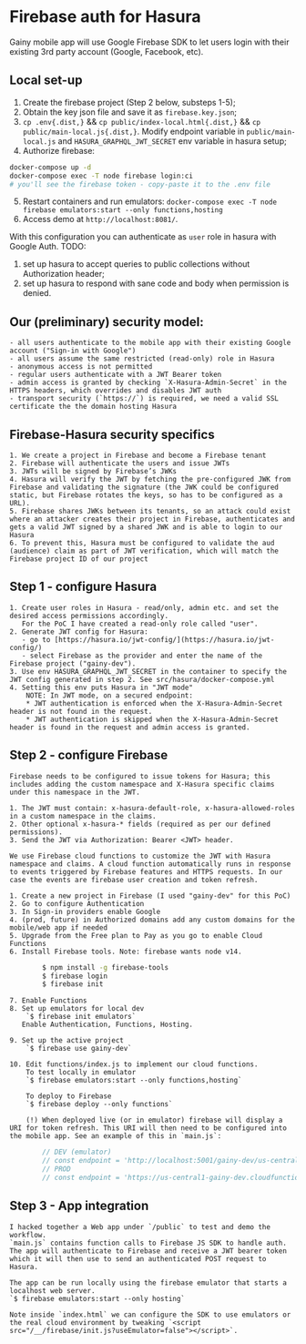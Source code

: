 # Firebase auth for Hasura

Gainy mobile app will use Google Firebase SDK to let users login with their existing 3rd party account (Google, Facebook, etc).

## Local set-up
1. Create the firebase project (Step 2 below, substeps 1-5);
2. Obtain the key json file and save it as `firebase.key.json`;
3. `cp .env{.dist,}` && `cp public/index-local.html{.dist,}` && `cp public/main-local.js{.dist,}`. Modify endpoint variable in `public/main-local.js` and `HASURA_GRAPHQL_JWT_SECRET` env variable in hasura setup;
4. Authorize firebase:
```bash
docker-compose up -d
docker-compose exec -T node firebase login:ci
# you'll see the firebase token - copy-paste it to the .env file
```
5. Restart containers and run emulators: `docker-compose exec -T node firebase emulators:start --only functions,hosting` 
6. Access demo at `http://localhost:8081/`.

With this configuration you can authenticate as `user` role in hasura with Google Auth.
TODO:
1. set up hasura to accept queries to public collections without Authorization header;
2. set up hasura to respond with sane code and body when permission is denied.

## Our (preliminary) security model:
    - all users authenticate to the mobile app with their existing Google account ("Sign-in with Google")
    - all users assume the same restricted (read-only) role in Hasura
    - anonymous access is not permitted
    - regular users authenticate with a JWT Bearer token
    - admin access is granted by checking `X-Hasura-Admin-Secret` in the HTTPS headers, which overrides and disables JWT auth
    - transport security (`https://`) is required, we need a valid SSL certificate the the domain hosting Hasura


## Firebase-Hasura security specifics

    1. We create a project in Firebase and become a Firebase tenant
    2. Firebase will authenticate the users and issue JWTs
    3. JWTs will be signed by Firebase’s JWKs
    4. Hasura will verify the JWT by fetching the pre-configured JWK from Firebase and validating the signature (the JWK could be configured static, but Firebase rotates the keys, so has to be configured as a URL).
    5. Firebase shares JWKs between its tenants, so an attack could exist where an attacker creates their project in Firebase, authenticates and gets a valid JWT signed by a shared JWK and is able to login to our Hasura
    6. To prevent this, Hasura must be configured to validate the aud (audience) claim as part of JWT verification, which will match the Firebase project ID of our project


## Step 1 - configure Hasura

    1. Create user roles in Hasura - read/only, admin etc. and set the desired access permissions accordingly.
       For the PoC I have created a read-only role called "user".
    2. Generate JWT config for Hasura:
       - go to [https://hasura.io/jwt-config/](https://hasura.io/jwt-config/)
       - select Firebase as the provider and enter the name of the Firebase project ("gainy-dev").
    3. Use env HASURA_GRAPHQL_JWT_SECRET in the container to specify the JWT config generated in step 2. See src/hasura/docker-compose.yml
    4. Setting this env puts Hasura in "JWT mode"
        NOTE: In JWT mode, on a secured endpoint:
        * JWT authentication is enforced when the X-Hasura-Admin-Secret header is not found in the request.
        * JWT authentication is skipped when the X-Hasura-Admin-Secret header is found in the request and admin access is granted.


## Step 2 - configure Firebase

    Firebase needs to be configured to issue tokens for Hasura; this includes adding the custom namespace and X-Hasura specific claims under this namespace in the JWT.

    1. The JWT must contain: x-hasura-default-role, x-hasura-allowed-roles in a custom namespace in the claims.
    2. Other optional x-hasura-* fields (required as per our defined permissions).
    3. Send the JWT via Authorization: Bearer <JWT> header.

    We use Firebase cloud functions to customize the JWT with Hasura namespace and claims. A cloud function automatically runs in response to events triggered by Firebase features and HTTPS requests. In our case the events are firebase user creation and token refresh.

    1. Create a new project in Firebase (I used "gainy-dev" for this PoC)
    2. Go to configure Authentication
    3. In Sign-in providers enable Google
    4. (prod, future) in Authorized domains add any custom domains for the mobile/web app if needed
    5. Upgrade from the Free plan to Pay as you go to enable Cloud Functions
    6. Install Firebase tools. Note: firebase wants node v14.
```bash
        $ npm install -g firebase-tools
        $ firebase login
        $ firebase init
```
    7. Enable Functions
    8. Set up emulators for local dev
        `$ firebase init emulators`
       Enable Authentication, Functions, Hosting.

    9. Set up the active project
        `$ firebase use gainy-dev`

    10. Edit functions/index.js to implement our cloud functions.
        To test locally in emulator
        `$ firebase emulators:start --only functions,hosting`

        To deploy to Firebase
        `$ firebase deploy --only functions`

        (!) When deployed live (or in emulator) firebase will display a URI for token refresh. This URI will then need to be configured into the mobile app. See an example of this in `main.js`:
```javascript
        // DEV (emulator)
        // const endpoint = 'http://localhost:5001/gainy-dev/us-central1/refreshToken'
        // PROD
        // const endpoint = 'https://us-central1-gainy-dev.cloudfunctions.net/refreshToken'
```


## Step 3 - App integration

    I hacked together a Web app under `/public` to test and demo the workflow.
    `main.js` contains function calls to Firebase JS SDK to handle auth. The app will authenticate to Firebase and receive a JWT bearer token which it will then use to send an authenticated POST request to Hasura.

    The app can be run locally using the firebase emulator that starts a localhost web server.
    `$ firebase emulators:start --only hosting`

    Note inside `index.html` we can configure the SDK to use emulators or the real cloud environment by tweaking `<script src="/__/firebase/init.js?useEmulator=false"></script>`.
